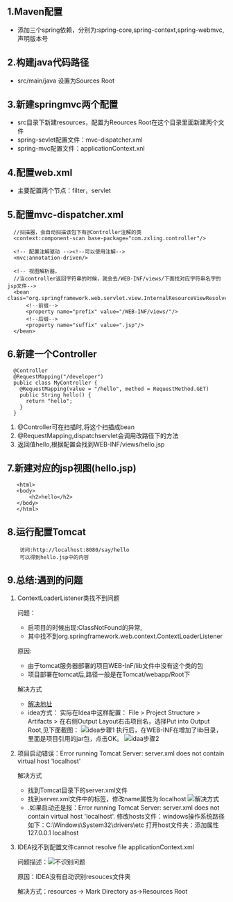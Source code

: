 ## 1.Maven配置
   + 添加三个spring依赖，分别为:spring-core,spring-context,spring-webmvc,声明版本号
## 2.构建java代码路径
   + src/main/java 设置为Sources Root
## 3.新建springmvc两个配置
   + src目录下新建resources，配置为Reources Root在这个目录里面新建两个文件
   + spring-sevlet配置文件：mvc-dispatcher.xml
   + spring-mvc配置文件：applicationContext.xnl
## 4.配置web.xml
   + 主要配置两个节点：filter，servlet
## 5.配置mvc-dispatcher.xml
      
      //扫描器，会自动扫描该包下有@Controller注解的类
      <context:component-scan base-package="com.zxling.controller"/>
      
      <!-- 配置注解驱动 --><!--可以使用注解-->
      <mvc:annotation-driven/>
      
      <!-- 视图解析器， 
      //当controller返回字符串的时候，就会去/WEB-INF/views/下面找对应字符串名字的jsp文件-->
      <bean class="org.springframework.web.servlet.view.InternalResourceViewResolver">
          <!--前缀-->
          <property name="prefix" value="/WEB-INF/views/"/>
          <!--后缀-->
          <property name="suffix" value=".jsp"/>
      </bean>
## 6.新建一个Controller
           
      @Controller
      @RequestMapping("/developer")
      public class MyController {
        @RequestMapping(value = "/hello", method = RequestMethod.GET)
        public String hello() {
          return "hello";
        }
      }
       
   1. @Controller可在扫描时,将这个扫描成bean
   2. @RequestMapping,dispatchservlet会调用改路径下的方法
   3. 返回值hello,根据配置会找到WEB-INF/views/hello.jsp
## 7.新建对应的jsp视图(hello.jsp)
       <html>
       <body>
           <h2>hello</h2>
       </body>
       </html>
## 8.运行配置Tomcat
        
        访问:http://localhost:8080/say/hello
        可以得到hello.jsp中的内容
       
## 9.总结:遇到的问题
1. ContextLoaderListener类找不到问题

    问题：
     * 启项目的时候出现:ClassNotFound的异常,
     * 其中找不到org.springframework.web.context.ContextLoaderListener
     
    原因:
      * 由于tomcat服务器部署的项目WEB-InF/lib文件中没有这个类的包
      * 项目部署在tomcat后,路径一般是在Tomcat/webapp/Root下
     
    解决方式
      * [解决地址](https://www.2cto.com/kf/201806/754904.html)
      * idea方式：
        实际在Idea中这样配置：
        File > Project Structure > Artifacts > 在右侧Output Layout右击项目名，选择Put into Output Root,见下面截图：
      ![idea步骤1](https://www.2cto.com/uploadfile/Collfiles/20180616/20180616143031678.png)
       执行后，在WEB-INF在增加了lib目录，里面是项目引用的jar包，点击OK。
      ![idaa步骤2](https://www.2cto.com/uploadfile/Collfiles/20180616/20180616143031679.jpg)     
          
2. 项目启动错误：Error running Tomcat Server: server.xml does not contain virtual host 'localhost'
      
    解决方式
      * 找到Tomcat目录下的server.xml文件
      * 找到server.xml文件中的<Host></Host>标签，修改name属性为:localhost
      ![解决方式](https://img-blog.csdn.net/20180714123036237?watermark/2/text/aHR0cHM6Ly9ibG9nLmNzZG4ubmV0L2g5ODUxNjExODM=/font/5a6L5L2T/fontsize/400/fill/I0JBQkFCMA==/dissolve/70)
      * .如果启动还是报：Error running Tomcat Server: server.xml does not contain virtual host 'localhost'.
        修改hosts文件：windows操作系统路径如下：C:\Windows\System32\drivers\etc
        打开host文件夹：添加属性
        127.0.0.1 localhost
        
3. IDEA找不到配置文件cannot resolve file applicationContext.xml
    
    问题描述：![不识别问题](E:/lzx/way2TopJavaer/总结问题/图片/不识别问题.png)
    
    原因：IDEA没有自动识别resouces文件夹
    
    解决方式：resources → Mark Directory as→Resources Root
       